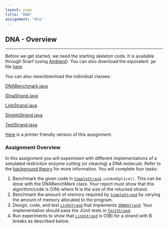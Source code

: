 ```yaml
---
layout: page
title: "DNA"
assignment: "dna"
---
```


## DNA - Overview
---

Before we get started, we need the starting skeleton code. It is available through Snarf (using [Ambient](https://www.cs.duke.edu/csed/ambient/)). You can also download the equivalent .jar file [here](/dna/src/DNA.jar)

You can also view/download the individual classes:

[DNABenchmark.java](/dna/code/DNABenchmark.html)

[IDnaStrand.java](/dna/code/IDnaStrand.html)

[LinkStrand.java](/dna/code/LinkStrand.html)

[SimpleStrand.java](/dna/code/SimpleStrand.html)

[TestStrand.java](/dna/code/TestStrand.html)

[Here](/dna/printer-friendly) is a printer friendly version of this assignment.

### Assignment Overview

In this assignment you will experiment with different implementations of a simulated restriction enzyme cutting (or cleaving) a DNA molecule. Refer to the [background theory](/dna/theory.html) for more information. You will complete four tasks:

<ol>
<li> Benchmark the given code in <code><a href="code/SimpleStrand.html">SimpleStrand</a>.cutAndSplice()</code>. This can be	done with the DNABenchMark class. Your report must show that this algorithm/code is O(N) where N is the	size of the returned strand.</li>
<li> Benchmark the amount of memory required by <code><a href="code/SimpleStrand.html">SimpleStrand</a></code> by varying the amount of memory allocated to the program.</li>
<li> Design, code, and test <code><a href="code/LinkStrand.html">LinkStrand</a></code> that implements <code><a href="code/IDNAStrand.html">IDNAStrand</a></code>. Your implementation should pass the JUnit tests in <code><a href="code/TestStrand.html">TestStrand</a></code>.</li>
<li> Run experiments to show that <code><a href="code/LinkStrand.html">LinkStrand</a></code> is O(B) for a strand with B breaks as described below.</li>
</ol>
